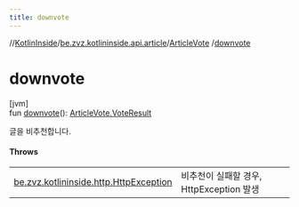 ```yaml
---
title: downvote
---
```

//[KotlinInside](../../../index.html)/[be.zvz.kotlininside.api.article](../index.html)/[ArticleVote](index.html)
/[downvote](downvote.html)

# downvote

[jvm]\
fun [downvote](downvote.html)(): [ArticleVote.VoteResult](-vote-result/index.html)

글을 비추천합니다.

#### Throws

| | |
|---|---|
| [be.zvz.kotlininside.http.HttpException](../../be.zvz.kotlininside.http/-http-exception/index.html) | 비추천이 실패할 경우, HttpException 발생 |



